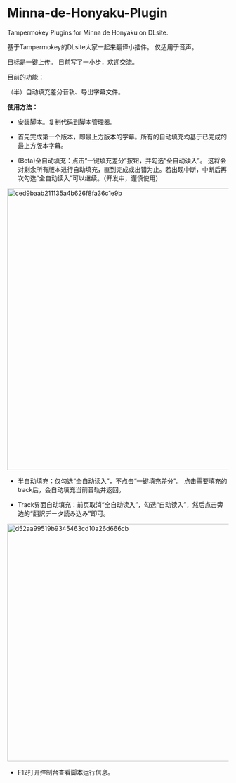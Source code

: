 # Minna-de-Honyaku-Plugin
Tampermokey Plugins for Minna de Honyaku on DLsite.

基于Tampermokey的DLsite大家一起来翻译小插件。
仅适用于音声。

目标是一键上传。
目前写了一小步，欢迎交流。

目前的功能：

（半）自动填充差分音轨、导出字幕文件。

**使用方法：**

- 安装脚本。复制代码到脚本管理器。

- 首先完成第一个版本，即最上方版本的字幕。所有的自动填充均基于已完成的最上方版本字幕。

- (Beta)全自动填充：点击“一键填充差分”按钮，并勾选“全自动读入”。
这将会对剩余所有版本进行自动填充，直到完成或出错为止。若出现中断，中断后再次勾选“全自动读入”可以继续。（开发中，谨慎使用）

<img width="640" alt="ced9baab211135a4b626f8fa36c1e9b" src="https://github.com/235KH/Minna-de-Honyaku-Plugin/assets/130253989/106b4f90-40a7-46d4-ac46-79f2750edb5f">

- 半自动填充：仅勾选“全自动读入”，不点击“一键填充差分”。
点击需要填充的track后，会自动填充当前音轨并返回。

- Track界面自动填充：前页取消“全自动读入”，勾选“自动读入”，然后点击旁边的“翻訳データ読み込み”即可。

<img width="540" alt="d52aa99519b9345463cd10a26d666cb" src="https://github.com/235KH/Minna-de-Honyaku-Plugin/assets/130253989/e3dc6a57-0f51-4625-95de-2a9adf14383c">

- F12打开控制台查看脚本运行信息。



